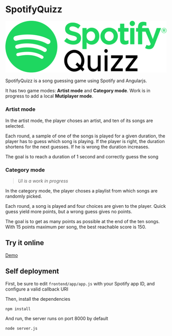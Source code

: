 # SpotifyQuizz
![SpotifyQuizz](frontend/assets/img/logo.png)

SpotifyQuizz is a song guessing game using Spotify and Angularjs.

It has two game modes: **Artist mode** and **Category mode**. Work is in progress to add a local **Mutiplayer mode**.

### Artist mode
In the artist mode, the player choses an artist, and ten of its songs are selected.

Each round, a sample of one of the songs is played for a given duration, the player has to guess which song is playing. If the player is right, the duration shortens for the next guesses. If he is wrong the duration increases.

The goal is to reach a duration of 1 second and correctly guess the song

### Category mode
> *UI is a work in progress*

In the category mode, the player choses a playlist from which songs are randomly picked.

Each round, a song is played and four choices are given to the player. Quick guess yield more points, but a wrong guess gives no points.

The goal is to get as many points as possible at the end of the ten songs. With 15 points maximum per song, the best reachable score is 150.

## Try it online
[Demo](http://TTalex.hopto.org/SpotifyQuizz)

## Self deployment
First, be sure to edit `frontend/app/app.js` with your Spotify app ID, and configure a valid callback URI

Then, install the dependencies
```
npm install
```

And run, the server runs on port 8000 by default
```
node server.js
```
